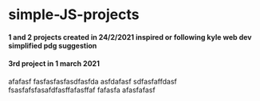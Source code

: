 # simple-JS-projects
#### 1 and 2 projects created in 24/2/2021 inspired or following kyle web dev simplified pdg suggestion
#### 3rd project in 1 march 2021

afafasf
fasfasfasfasdfasfda
asfdafasf
sdfasfaffdasf
fsasfafsfasafdfasffafasffaf
fafasfa
afasfafasf
